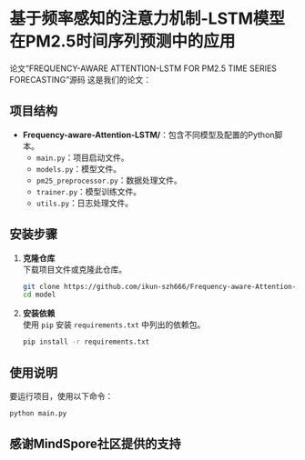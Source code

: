# 基于频率感知的注意力机制-LSTM模型在PM2.5时间序列预测中的应用
 
论文“FREQUENCY-AWARE ATTENTION-LSTM FOR PM2.5 TIME SERIES FORECASTING”源码
这是我们的论文：

## 项目结构

- **Frequency-aware-Attention-LSTM/**：包含不同模型及配置的Python脚本。
  - `main.py`：项目启动文件。
  - `models.py`：模型文件。
  - `pm25_preprocessor.py`：数据处理文件。
  - `trainer.py`：模型训练文件。
  - `utils.py`：日志处理文件。

## 安装步骤

1. **克隆仓库**  
   下载项目文件或克隆此仓库。

   ```bash
   git clone https://github.com/ikun-szh666/Frequency-aware-Attention-LSTM.git
   cd model
   ```

2. **安装依赖**  
   使用 `pip` 安装 `requirements.txt` 中列出的依赖包。

   ```bash
   pip install -r requirements.txt
   ```

## 使用说明

要运行项目，使用以下命令：

```bash
python main.py
```

## 感谢MindSpore社区提供的支持

